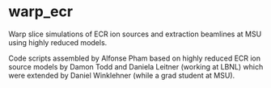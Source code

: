 # warp_ecr
Warp slice simulations of ECR ion sources and extraction beamlines at MSU using highly reduced models.

Code scripts assembled by Alfonse Pham based on highly reduced ECR ion source models by Damon Todd and Daniela Leitner (working at LBNL) which were extended by Daniel Winklehner (while a grad student at MSU). 


